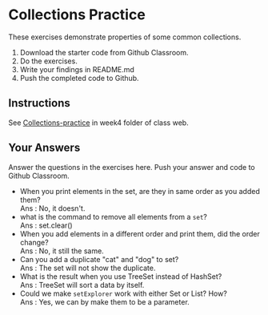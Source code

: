 # Collections Practice

These exercises demonstrate properties of some common collections.

1. Download the starter code from Github Classroom.
2. Do the exercises.
3. Write your findings in README.md
4. Push the completed code to Github.

## Instructions

See [Collections-practice](https://skeoop.github.io/week4/Collections-practice) in week4 folder of class web.

## Your Answers

Answer the questions in the exercises here. Push your answer and code to Github Classroom.

* When you print elements in the set, are they in same order as you added them?
<br/> Ans : No, it doesn't.
* what is the command to remove all elements from a `set`?
<br/> Ans : set.clear()
* When you add elements in a different order and print them, did the order change?
<br/> Ans : No, it still the same.
* Can you add a duplicate "cat" and "dog" to set?
<br/> Ans : The set will not show the duplicate.
* What is the result when you use TreeSet instead of HashSet?
<br/> Ans : TreeSet will sort a data by itself.
* Could we make `setExplorer` work with either Set or List?  How?
<br/> Ans : Yes, we can by make them to be a parameter.
